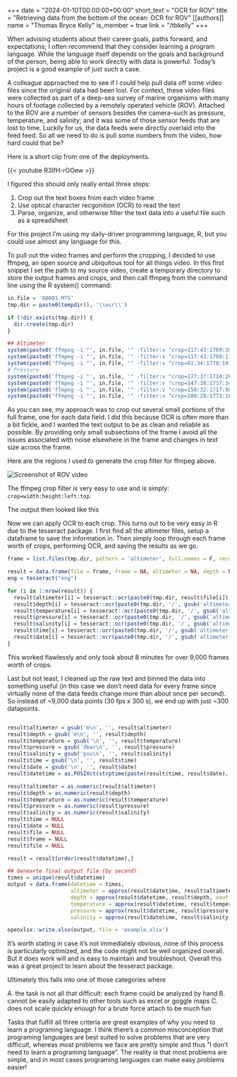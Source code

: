 +++
date = "2024-01-10T00:00:00+00:00"
short_text = "OCR for ROV"
title = "Retrieving data from the bottom of the ocean: OCR for ROV"
[[authors]]
    name = "Thomas Bryce Kelly"
    is_member = true
    link = "/tbkelly"
+++


When advising students about their career goals, paths forward, and expectations; I often recommend that they consider learning a program language. While the language itself depends on the goals and background of the person, being able to work directly with data is powerful. Today’s project is a good example of just such a case.

A colleague approached me to see if I could help pull data off some video files since the original data had been lost. For context, these video files were collected as part of a deep-sea survey of marine organisms with many hours of footage collected by a remotely operated vehicle (ROV). Attached to the ROV are a number of sensors besides the camera–such as pressure, temperature, and salinity; and it was some of those sensor feeds that are lost to time. Luckily for us, the data feeds were directly overlaid into the feed feed. So all we need to do is pull some numbers from the video, how hard could that be?

Here is a short clip from one of the deployments.

{{< youtube R3lfH-rOOew >}}

I figured this should only really entail three steps:

1. Crop out the text boxes from each video frame
2. Use optical character recgonition (OCR) to read the text
3. Parse, organize, and otherwise filter the text data into a useful file such as a spreadsheet

For this project I’m using my daily-driver programming language, R, but you could use almost any language for this.

To pull out the video frames and perform the cropping, I decided to use ffmpeg, an open source and ubiquitous tool for all things video. In this first snippet I set the path to my source video, create a temporary directory to store the output frames and crops, and then call ffmpeg from the command line using the R system() command:

```R
in.file = '00001.MTS'
tmp.dir = paste0(tempdir(), '\\ocr\\')

if (!dir.exists(tmp.dir)) {
  dir.create(tmp.dir)
}

## Altimeter
system(paste0('ffmpeg -i "', in.file, '" -filter:v "crop=117:43:1769:39" "', tmp.dir, 'altimeter%05d.png"'))
system(paste0('ffmpeg -i "', in.file, '" -filter:v "crop=117:43:1769:111" "', tmp.dir, 'depth%05d.png"'))
system(paste0('ffmpeg -i "', in.file, '" -filter:v "crop=81:34:1770:197" "', tmp.dir, 'temperature%05d.png"'))
# Pressure
system(paste0('ffmpeg -i "', in.file, '" -filter:v "crop=177:37:1710:268" "', tmp.dir, 'pressure%05d.png"'))
system(paste0('ffmpeg -i "', in.file, '" -filter:v "crop=147:38:1737:344" "', tmp.dir, 'salinity%05d.png"'))
system(paste0('ffmpeg -i "', in.file, '" -filter:v "crop=150:32:1717:988" "', tmp.dir, 'time%05d.png"'))
system(paste0('ffmpeg -i "', in.file, '" -filter:v "crop=100:28:1773:1019" "', tmp.dir, 'date%05d.png"'))
```

As you can see, my approach was to crop out several small portions of the full frame, one for each data field. I did this because OCR is often more than a bit fickle, and I wanted the text output to be as clean and reliable as possible. By providing only small subsections of the frame I avoid all the issues associated with noise elsewhere in the frame and changes in text size across the frame.

Here are the regions I used to generate the crop filter for ffmpeg above.

![Screenshot of ROV video](/ocr/ocr1.png)

The ffmpeg crop filter is very easy to use and is simply: `crop=width:height:left:top`.

The output then looked like this

Now we can apply OCR to each crop. This turns out to be very easy in R due to the tesseract package. I first find all the altimeter files, setup a dataframe to save the information in. Then simply loop through each frame worth of crops, performing OCR, and saving the results as we go.

```R
frame = list.files(tmp.dir, pattern = 'altimeter', full.names = F, recursive = F)

result = data.frame(file = frame, frame = NA, altimeter = NA, depth = NA, temperature = NA, pressure = NA, salinity = NA, time = NA, date = NA)
eng = tesseract("eng")

for (i in 1:nrow(result)) {
  result$altimeter[i] = tesseract::ocr(paste0(tmp.dir, result$file[i]), engine = eng)
  result$depth[i] = tesseract::ocr(paste0(tmp.dir, '/', gsub('altimeter', 'depth', result$file[i])), engine = eng)
  result$temperature[i] = tesseract::ocr(paste0(tmp.dir, '/', gsub('altimeter', 'temperature', result$file[i])), engine = eng)
  result$pressure[i] = tesseract::ocr(paste0(tmp.dir, '/', gsub('altimeter', 'pressure', result$file[i])), engine = eng)
  result$salinity[i] = tesseract::ocr(paste0(tmp.dir, '/', gsub('altimeter', 'salinity', result$file[i])), engine = eng)
  result$time[i] = tesseract::ocr(paste0(tmp.dir, '/', gsub('altimeter', 'time', result$file[i])), engine = eng)
  result$date[i] = tesseract::ocr(paste0(tmp.dir, '/', gsub('altimeter', 'date', result$file[i])), engine = eng)
}
```

This worked flawlessly and only took about 8 minutes for over 9,000 frames worth of crops.

Last but not least, I cleaned up the raw text and binned the data into something useful (in this case we don’t need data for every frame since virtually none of the data feeds change more than about once per second). So instead of ~9,000 data points (30 fps x 300 s), we end up with just ~300 datapoints.

```R

result$altimeter = gsub('m\n', '', result$altimeter)
result$depth = gsub('m\n', '', result$depth)
result$temperature = gsub('\n', '', result$temperature)
result$pressure = gsub('dbar\n', '', result$pressure)
result$salinity = gsub('psu\n', '', result$salinity)
result$time = gsub('\n', '', result$time)
result$date = gsub('\n', '', result$date)
result$datetime = as.POSIXct(strptime(paste(result$time, result$date), format = '%I:%M:%S %p %d %b %y'), tz = 'UTC')

result$altimeter = as.numeric(result$altimeter)
result$depth = as.numeric(result$depth)
result$temperature = as.numeric(result$temperature)
result$pressure = as.numeric(result$pressure)
result$salinity = as.numeric(result$salinity)
result$time = NULL
result$date = NULL
result$file = NULL
result$frame = NULL
result$file = NULL

result = result[order(result$datetime),]

## Genearte final output file (by second)
times = unique(result$datetime)
output = data.frame(datetime = times,
                    altimeter = approx(result$datetime, result$altimeter, xout = times, ties = median)$y,
                    depth = approx(result$datetime, result$depth, xout = times, ties = median)$y,
                    temperature = approx(result$datetime, result$temperature, xout = times, ties = median)$y,
                    pressure = approx(result$datetime, result$pressure, xout = times, ties = median)$y,
                    salinity = approx(result$datetime, result$salinity, xout = times, ties = median)$y)

openxlsx::write.xlsx(output, file = 'example.xlsx')

```

It’s worth stating in case it’s not immediately obvious, none of this process is particularly optimized, and the code might not be well organized overall. But it does work will and is easy to maintain and troubleshoot. Overall this was a great project to learn about the tesseract package.

Ultimately this falls into one of those categories where

A. the task is not all that difficult: each frame could be analyzed by hand
B. cannot be easily adapted to other tools such as excel or goggle maps
C. does not scale quickly enough for a brute force attach to be much fun

Tasks that fulfill all three criteria are great examples of why you need to learn a programing language. I think there’s a common misconception that programing languages are best suited to solve problems that are very difficult, whereas most problems we face are pretty simple and thus “I don’t need to learn a programing language”. The reality is that most problems are simple, and in most cases programing languages can make easy problems easier!